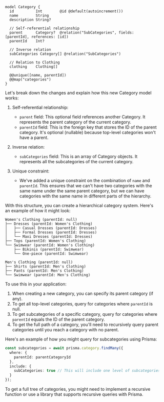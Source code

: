 ```prisma
model Category {
  id          Int        @id @default(autoincrement())
  name        String
  description String?
  
  // Self-referential relationship
  parent      Category?  @relation("SubCategories", fields: [parentId], references: [id])
  parentId    Int?

  // Inverse relation
  subCategories Category[] @relation("SubCategories")

  // Relation to Clothing
  clothing    Clothing[]

  @@unique([name, parentId])
  @@map("categories")
}

```

Let's break down the changes and explain how this new Category model works:

1. Self-referential relationship:
   - `parent` field: This optional field references another Category. It represents the parent category of the current category.
   - `parentId` field: This is the foreign key that stores the ID of the parent category. It's optional (nullable) because top-level categories won't have a parent.

2. Inverse relation:
   - `subCategories` field: This is an array of Category objects. It represents all the subcategories of the current category.

3. Unique constraint:
   - We've added a unique constraint on the combination of `name` and `parentId`. This ensures that we can't have two categories with the same name under the same parent category, but we can have categories with the same name in different parts of the hierarchy.

With this structure, you can create a hierarchical category system. Here's an example of how it might look:

```
Women's Clothing (parentId: null)
├── Dresses (parentId: Women's Clothing)
│   ├── Casual Dresses (parentId: Dresses)
│   ├── Formal Dresses (parentId: Dresses)
│   └── Maxi Dresses (parentId: Dresses)
├── Tops (parentId: Women's Clothing)
└── Swimwear (parentId: Women's Clothing)
    ├── Bikinis (parentId: Swimwear)
    └── One-piece (parentId: Swimwear)

Men's Clothing (parentId: null)
├── Shirts (parentId: Men's Clothing)
├── Pants (parentId: Men's Clothing)
└── Swimwear (parentId: Men's Clothing)
```

To use this in your application:

1. When creating a new category, you can specify its parent category (if any).
2. To get all top-level categories, query for categories where `parentId` is null.
3. To get subcategories of a specific category, query for categories where `parentId` equals the ID of the parent category.
4. To get the full path of a category, you'll need to recursively query parent categories until you reach a category with no parent.

Here's an example of how you might query for subcategories using Prisma:

```typescript
const subcategories = await prisma.category.findMany({
  where: {
    parentId: parentCategoryId
  },
  include: {
    subCategories: true // This will include one level of subcategories
  }
});
```

To get a full tree of categories, you might need to implement a recursive function or use a library that supports recursive queries with Prisma.

